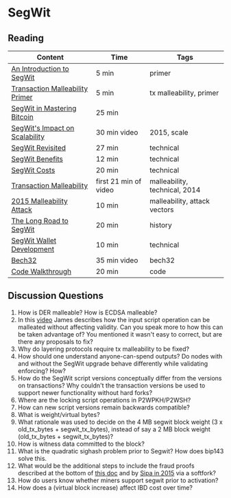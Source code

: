 # SegWit

## Reading

| Content                                                                                       | Time  | Tags                    |
|-----------------------------------------------------------------------------------------------|-------|-------------------------|
| [An Introduction to SegWit](https://segwit.org/understanding-segregated-witness-905cc712c692) | 5 min | primer                  |
| [Transaction Malleability Primer](https://bitcointechtalk.com/transaction-malleability-explained-b7e240236fc7) | 5 min | tx malleability, primer |
| [SegWit in Mastering Bitcoin](https://github.com/bitcoinbook/bitcoinbook/blob/develop/ch07.asciidoc#segregated-witness) | 25 min |
| [SegWit's Impact on Scalability](https://diyhpl.us/wiki/transcripts/scalingbitcoin/hong-kong/segregated-witness-and-its-impact-on-scalability/) | 30 min video | 2015, scale |
| [SegWit Revisited](https://www.youtube.com/watch?v=AjBpIkfB-ac) | 27 min | technical                                            |
| [SegWit Benefits](https://bitcoincore.org/en/2016/01/26/segwit-benefits/) | 12 min | technical                                  |
| [SegWit Costs](https://bitcoincore.org/en/2016/10/28/segwit-costs/) | 20 min | technical                                        |
| [Transaction Malleability](https://www.youtube.com/watch?v=jyDE-aFqJTs) | first 21 min of video | malleability, technical, 2014 |
| [2015 Malleability Attack](https://bitcoinmagazine.com/articles/the-who-what-why-and-how-of-the-ongoing-transaction-malleability-attack-1444253640/) | 10 min | malleability, attack vectors |
| [The Long Road to SegWit](https://bitcoinmagazine.com/articles/long-road-segwit-how-bitcoins-biggest-protocol-upgrade-became-reality/) | 20 min | history |
| [SegWit Wallet Development](https://bitcoincore.org/en/segwit_wallet_dev/) | 10 min | technical                  |
| [Bech32](https://diyhpl.us/wiki/transcripts/sf-bitcoin-meetup/2017-03-29-new-address-type-for-segwit-addresses/) | 35 min video | bech32 |
| [Code Walkthrough](https://docs.google.com/document/d/1qn9SCQj2YQauE83FjglODUZJTQaz9WxrbaTtkP367cA/edit) | 20 min | code                  |

## Discussion Questions

1. How is DER malleable? How is ECDSA malleable?
2. In this [video](https://youtu.be/AjBpIkfB-ac?t=149) James describes how the input script operation can be malleated without affecting validity. Can you speak more to how this can be taken advantage of? You mentioned it wasn't easy to correct, but are there any proposals to fix?
3. Why do layering protocols require tx malleability to be fixed?
2. How should one understand anyone-can-spend outputs? Do nodes with and without the SegWit upgrade behave differently while validating enforcing? How?
3. How do the SegWit script versions conceptually differ from the versions on transactions? Why couldn't the transaction versions be used to support newer functionality without hard forks?
4. Where are the locking script operations in P2WPKH/P2WSH?
5. How can new script versions remain backwards compatible?
6. What is weight/virtual bytes?
7. What rationale was used to decide on the 4 MB segwit block weight (3 x old_tx_bytes + segwit_tx_bytes), instead of say a 2 MB block weight (old_tx_bytes + segwit_tx_bytes)?
8. How is witness data committed to the block?
9. What is the quadratic sighash problem prior to Segwit? How does bip143 solve this.
10. What would be the additional steps to include the fraud proofs described at the bottom of [this doc](https://bitcoincore.org/en/2016/01/26/segwit-benefits/) and by [Sipa in 2015](https://diyhpl.us/wiki/transcripts/scalingbitcoin/hong-kong/segregated-witness-and-its-impact-on-scalability/) via a softfork?
11. How do users know whether miners support segwit prior to activation?
12. How does a (virtual block increase) affect IBD cost over time?
